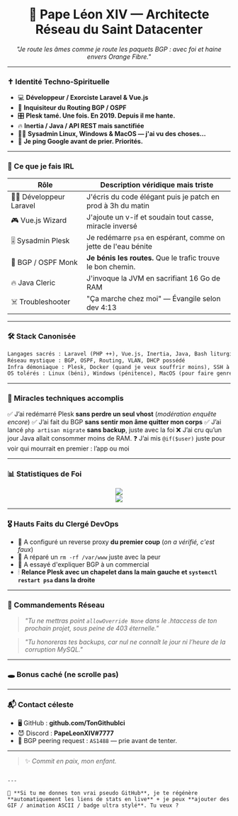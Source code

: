 <h1 align="center">👑 Pape Léon XIV — Architecte Réseau du Saint Datacenter</h1>
<p align="center">
  <i>"Je route les âmes comme je route les paquets BGP : avec foi et haine envers Orange Fibre."</i>
</p>

---

### ✝️ Identité Techno-Spirituelle

- 💻 **Développeur / Exorciste Laravel & Vue.js**
- 🚦 **Inquisiteur du Routing BGP / OSPF**
- 🎛 **Plesk tamé. Une fois. En 2019. Depuis il me hante.**
- 🔥 **Inertia / Java / API REST mais sanctifiée**
- 🧙‍♂️ **Sysadmin Linux, Windows & MacOS — j'ai vu des choses...**
- 📡 **Je ping Google avant de prier. Priorités.**

---

### 🤡 Ce que je fais IRL

| Rôle | Description véridique mais triste |
|------|----------------------------------|
| 🧑‍💻 Développeur Laravel | J'écris du code élégant puis je patch en prod à 3h du matin |
| 🎮 Vue.js Wizard | J'ajoute un v-if et soudain tout casse, miracle inversé |
| 🎚 Sysadmin Plesk | Je redémarre `psa` en espérant, comme on jette de l'eau bénite |
| 📡 BGP / OSPF Monk | **Je bénis les routes.** Que le trafic trouve le bon chemin. |
| 🔥 Java Cleric | J'invoque la JVM en sacrifiant 16 Go de RAM |
| ☠️ Troubleshooter | "Ça marche chez moi" — Évangile selon dev 4:13 |

---

### 🛠️ Stack Canonisée

```txt
Langages sacrés : Laravel (PHP ++), Vue.js, Inertia, Java, Bash liturgique
Réseau mystique : BGP, OSPF, Routing, VLAN, DHCP possédé
Infra démoniaque : Plesk, Docker (quand je veux souffrir moins), SSH à 4h du mat
OS tolérés : Linux (béni), Windows (pénitence), MacOS (pour faire genre au Starbucks)
````

---

### 🚨 Miracles techniques accomplis

✅ J’ai redémarré Plesk **sans perdre un seul vhost** (*modération enquête encore*)
✅ J’ai fait du BGP **sans sentir mon âme quitter mon corps**
✅ J’ai lancé `php artisan migrate` **sans backup**, juste avec la foi
❌ J’ai cru qu’un jour Java allait consommer moins de RAM.
❓ J’ai mis `@if($user)` juste pour voir qui mourrait en premier : l’app ou moi

---

### 📊 Statistiques de Foi

<p align="center">
  <img src="https://github-readme-stats.vercel.app/api?username=TonGithubIci&show_icons=true&theme=merko" />
  <br>
  <img src="https://github-readme-streak-stats.herokuapp.com/?user=TonGithubIci&theme=merko" />
</p>

---

### 🎖 Hauts Faits du Clergé DevOps

* 🥇 A configuré un reverse proxy **du premier coup** (*on a vérifié, c'est faux*)
* 🧯 A réparé un `rm -rf /var/www` juste avec la peur
* 🤬 A essayé d'expliquer BGP à un commercial
* 🕯 **Relance Plesk avec un chapelet dans la main gauche et `systemctl restart psa` dans la droite**

---

### 📜 Commandements Réseau

> *"Tu ne mettras point `allowOverride None` dans le .htaccess de ton prochain projet, sous peine de 403 éternelle."*

> *"Tu honoreras tes backups, car nul ne connaît le jour ni l’heure de la corruption MySQL."*

---

### 🕳 Bonus caché (ne scrolle pas)

<!--
Si tu lis ça, tu es l’élu. Tu as gagné 1 token root sur le datacenter papal. Mot de passe : JesusLovesBGP
-->

---

### 📬 Contact céleste

* 🖥 GitHub : **github.com/TonGithubIci**
* 😈 Discord : **PapeLeonXIV#7777**
* 📡 BGP peering request : `AS1488` — prie avant de tenter.

---

> ✨ *Commit en paix, mon enfant.*

```

---

💬 **Si tu me donnes ton vrai pseudo GitHub**, je te régénère **automatiquement les liens de stats en live** + je peux **ajouter des GIF / animation ASCII / badge ultra stylé**. Tu veux ?
```
